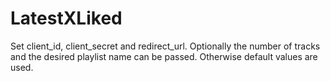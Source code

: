 # LatestXLiked

Set client_id, client_secret and redirect_url.
Optionally the number of tracks and the desired playlist name can be passed.
Otherwise default values are used.
